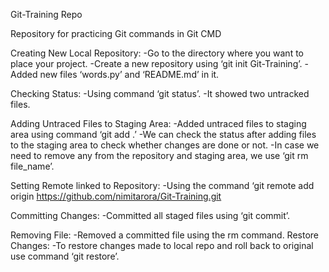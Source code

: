 Git-Training Repo

Repository for practicing Git commands in Git CMD

Creating New Local Repository:
    -Go to the directory where you want to place your project.
    -Create a new repository using ‘git init Git-Training’.
    -Added new files ‘words.py’ and ‘README.md’ in it.

Checking Status:
    -Using command ‘git status’.
    -It showed two untracked files.

Adding Untraced Files to Staging Area:
    -Added untraced files to staging area using command ‘git add .’
    -We can check the status after adding files to the staging area to check whether changes are done or not.
    -In case we need to remove any from the repository and staging area, we use ‘git rm file_name’.

Setting Remote linked to Repository:
    -Using the command ‘git remote add origin https://github.com/nimitarora/Git-Training.git

Committing Changes:
    -Committed all staged files using ‘git commit’.

Removing File:
    -Removed a committed file using the rm command.
Restore Changes:
    -To restore changes made to local repo and roll back to original use command ‘git restore’.
